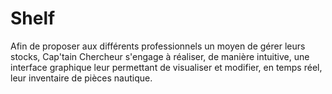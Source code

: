 # Shelf
Afin de proposer aux différents professionnels un moyen de gérer leurs stocks, Cap'tain Chercheur s'engage à réaliser, de manière intuitive, une interface graphique leur permettant de visualiser et modifier, en temps réel, leur inventaire de pièces nautique.
